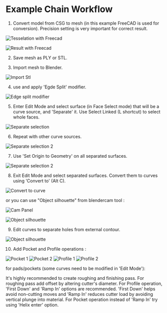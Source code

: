 # Example Chain Workflow

1. Convert model from CSG to mesh (in this example FreeCAD is used for conversion). Precision setting is very important for correct result.

![Tesselation with Freecad](_static/tesselation.png)

![Result with Freecad](_static/partFreecad.png)

2. Save mesh as PLY or STL.

3. Import mesh to Blender.

![Import Stl](_static/importStl.png)

4. use and apply 'Egde Split' modifier.

![Edge split modifier](_static/edgeSplit.png)

5. Enter Edit Mode and select surface (in Face Select mode) that will be a curve source, and 'Separate' it. Use Select Linked (L shortcut) to select whole faces.

![Separate selection](_static/partObjSep.png)

6. Repeat with other curve sources.

![Separate selection 2](_static/partObjSep2.png)

7. Use 'Set Origin to Geometry' on all separated surfaces.

![Separate selection 2](_static/partOrigGeo.png)

8. Exit Edit Mode and select separated surfaces. Convert them to curves using 'Convert to' (Alt C).

![Convert to curve](_static/partConvert.png)

or you can use "Object silhouette" from blendercam tool :

![Cam Panel](_static/curvecampanel.png)

![Object silhouette](_static/partObjectSil.png)

9. Edit curves to separate holes from external contour.

![Object silhouette](_static/partSeparateHoles.png)

10. Add Pocket and Profile operations : 

![Pocket 1](_static/partPocket1.png)
![Pocket 2](_static/partPocket2.png)
![Profile 1](_static/partProfile1.png)
![Profile 2](_static/partProfile2.png)

for pads/pockets (some curves need to be modified in 'Edit Mode'):

It's highly recommended to create roughing and finishing pass. For roughing pass add offset by altering cutter's diameter. For Profile operation, 'First Down' and 'Ramp In' options are recommended. 'First Down' helps avoid non-cutting moves and 'Ramp In' reduces cutter load by avoiding vertical plunge into material. For Pocket operation instead of 'Ramp In' try using 'Helix enter' option.



